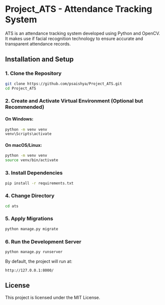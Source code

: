 # Project_ATS - Attendance Tracking System
ATS is an attendance tracking system developed using Python and OpenCV. It makes use if facial recognition technology to ensure accurate and transparent attendance records.

## Installation and Setup

### 1. Clone the Repository

```sh
git clone https://github.com/psaishya/Project_ATS.git
cd Project_ATS
```

### 2. Create and Activate Virtual Environment (Optional but Recommended)

#### On Windows:

```sh
python -m venv venv
venv\Scripts\activate
```

#### On macOS/Linux:

```sh
python -m venv venv
source venv/bin/activate
```

### 3. Install Dependencies

```sh
pip install -r requirements.txt
```

### 4. Change Directory

```sh
cd ats
```

### 5. Apply Migrations

```sh
python manage.py migrate
```


### 6. Run the Development Server

```sh
python manage.py runserver
```

By default, the project will run at:

```
http://127.0.0.1:8000/
```


## License

This project is licensed under the MIT License.

